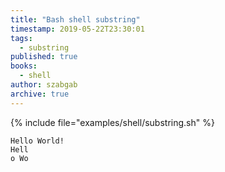 ```yaml
---
title: "Bash shell substring"
timestamp: 2019-05-22T23:30:01
tags:
  - substring
published: true
books:
  - shell
author: szabgab
archive: true
---
```



{% include file="examples/shell/substring.sh" %}

```
Hello World!
Hell
o Wo
```

